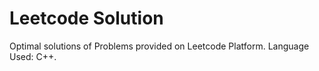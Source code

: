 # Leetcode Solution
Optimal solutions of Problems provided on Leetcode Platform.
Language Used: C++.
